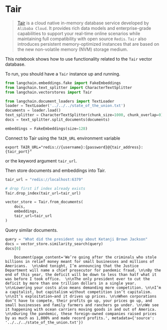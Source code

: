 # Tair

>[Tair](https://www.alibabacloud.com/help/en/tair/latest/what-is-tair) is a cloud native in-memory database service developed by `Alibaba Cloud`. 
It provides rich data models and enterprise-grade capabilities to support your real-time online scenarios while maintaining full compatibility with open source `Redis`. `Tair` also introduces persistent memory-optimized instances that are based on the new non-volatile memory (NVM) storage medium.

This notebook shows how to use functionality related to the `Tair` vector database.

To run, you should have a `Tair` instance up and running.

<!-- WARNING: THIS FILE WAS AUTOGENERATED! DO NOT EDIT! Instead, edit the notebook w/the location & name as this file. -->


```python
from langchain.embeddings.fake import FakeEmbeddings
from langchain.text_splitter import CharacterTextSplitter
from langchain.vectorstores import Tair
```


```python
from langchain.document_loaders import TextLoader
loader = TextLoader('../../../state_of_the_union.txt')
documents = loader.load()
text_splitter = CharacterTextSplitter(chunk_size=1000, chunk_overlap=0)
docs = text_splitter.split_documents(documents)

embeddings = FakeEmbeddings(size=128)
```

Connect to Tair using the `TAIR_URL` environment variable 
```
export TAIR_URL="redis://{username}:{password}@{tair_address}:{tair_port}"
```

or the keyword argument `tair_url`.

Then store documents and embeddings into Tair.


```python
tair_url = "redis://localhost:6379"

# drop first if index already exists
Tair.drop_index(tair_url=tair_url)

vector_store = Tair.from_documents(
    docs,
    embeddings,
    tair_url=tair_url
)
```

Query similar documents.


```python
query = "What did the president say about Ketanji Brown Jackson"
docs = vector_store.similarity_search(query)
docs[0]
```

<CodeOutputBlock lang="python">

```
    Document(page_content='We’re going after the criminals who stole billions in relief money meant for small businesses and millions of Americans.  \n\nAnd tonight, I’m announcing that the Justice Department will name a chief prosecutor for pandemic fraud. \n\nBy the end of this year, the deficit will be down to less than half what it was before I took office.  \n\nThe only president ever to cut the deficit by more than one trillion dollars in a single year. \n\nLowering your costs also means demanding more competition. \n\nI’m a capitalist, but capitalism without competition isn’t capitalism. \n\nIt’s exploitation—and it drives up prices. \n\nWhen corporations don’t have to compete, their profits go up, your prices go up, and small businesses and family farmers and ranchers go under. \n\nWe see it happening with ocean carriers moving goods in and out of America. \n\nDuring the pandemic, these foreign-owned companies raised prices by as much as 1,000% and made record profits.', metadata={'source': '../../../state_of_the_union.txt'})
```

</CodeOutputBlock>
